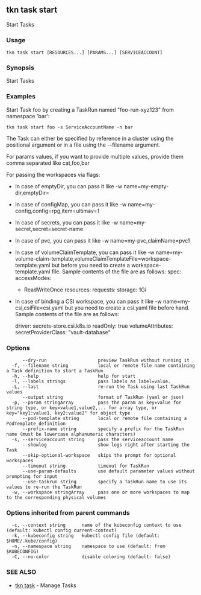 ## tkn task start

Start Tasks

### Usage

```
tkn task start [RESOURCES...] [PARAMS...] [SERVICEACCOUNT]
```

### Synopsis

Start Tasks

### Examples

Start Task foo by creating a TaskRun named "foo-run-xyz123" from namespace 'bar':

    tkn task start foo -s ServiceAccountName -n bar

The Task can either be specified by reference in a cluster using the positional argument
or in a file using the --filename argument.

For params values, if you want to provide multiple values, provide them comma separated
like cat,foo,bar

For passing the workspaces via flags:

- In case of emptyDir, you can pass it like -w name=my-empty-dir,emptyDir=
- In case of configMap, you can pass it like -w name=my-config,config=rpg,item=ultimav=1
- In case of secrets, you can pass it like -w name=my-secret,secret=secret-name
- In case of pvc, you can pass it like -w name=my-pvc,claimName=pvc1
- In case of volumeClaimTemplate, you can pass it like -w name=my-volume-claim-template,volumeClaimTemplateFile=workspace-template.yaml
  but before you need to create a workspace-template.yaml file. Sample contents of the file are as follows:
  spec:
   accessModes:
     - ReadWriteOnce
   resources:
     requests:
       storage: 1Gi
- In case of binding a CSI workspace, you can pass it like -w name=my-csi,csiFile=csi.yaml
  but you need to create a csi.yaml file before hand. Sample contents of the file are as follows:
  
  driver: secrets-store.csi.k8s.io
  readOnly: true
  volumeAttributes:
    secretProviderClass: "vault-database"


### Options

```
      --dry-run                   preview TaskRun without running it
  -f, --filename string           local or remote file name containing a Task definition to start a TaskRun
  -h, --help                      help for start
  -l, --labels strings            pass labels as label=value.
  -L, --last                      re-run the Task using last TaskRun values
      --output string             format of TaskRun (yaml or json)
  -p, --param stringArray         pass the param as key=value for string type, or key=value1,value2,... for array type, or key="key1:value1, key2:value2" for object type
      --pod-template string       local or remote file containing a PodTemplate definition
      --prefix-name string        specify a prefix for the TaskRun name (must be lowercase alphanumeric characters)
  -s, --serviceaccount string     pass the serviceaccount name
      --showlog                   show logs right after starting the Task
      --skip-optional-workspace   skips the prompt for optional workspaces
      --timeout string            timeout for TaskRun
      --use-param-defaults        use default parameter values without prompting for input
      --use-taskrun string        specify a TaskRun name to use its values to re-run the TaskRun
  -w, --workspace stringArray     pass one or more workspaces to map to the corresponding physical volumes
```

### Options inherited from parent commands

```
  -c, --context string      name of the kubeconfig context to use (default: kubectl config current-context)
  -k, --kubeconfig string   kubectl config file (default: $HOME/.kube/config)
  -n, --namespace string    namespace to use (default: from $KUBECONFIG)
  -C, --no-color            disable coloring (default: false)
```

### SEE ALSO

* [tkn task](tkn_task.md)	 - Manage Tasks

